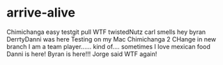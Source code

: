 # arrive-alive
Chimichanga
easy
testgit pull
WTF
twistedNutz
carl smells
hey byran
DerrtyDanni was here
Testing on my Mac
Chimichanga 2
CHange in new branch
I am a team player...... kind of....
sometimes
I love mexican food
Danni is here!
Byran is here!!!
Jorge said WTF again!